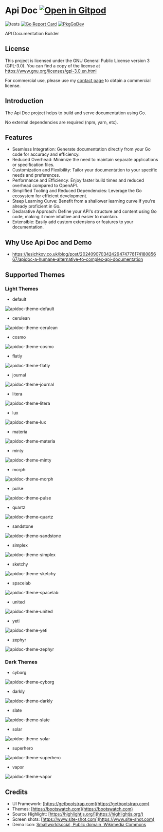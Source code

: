 # Api Doc <a href="https://gitpod.io/#https://github.com/gouniverse/apidoc" style="float:right:"><img src="https://gitpod.io/button/open-in-gitpod.svg" alt="Open in Gitpod" loading="lazy"></a>

![tests](https://github.com/gouniverse/apidoc/workflows/tests/badge.svg)
[![Go Report Card](https://goreportcard.com/badge/github.com/gouniverse/apidoc)](https://goreportcard.com/report/github.com/gouniverse/apidoc)
[![PkgGoDev](https://pkg.go.dev/badge/github.com/gouniverse/apidoc)](https://pkg.go.dev/github.com/gouniverse/apidoc)

API Documentation Builder

## License

This project is licensed under the GNU General Public License version 3 (GPL-3.0).
You can find a copy of the license at https://www.gnu.org/licenses/gpl-3.0.en.html

For commercial use, please use my [contact page](https://lesichkov.co.uk/contact)
to obtain a commercial license.

## Introduction

The Api Doc project helps to build and serve documentation using Go.

No external dependencies are required (npm, yarn, etc).

## Features

- Seamless Integration: Generate documentation directly from your Go code for accuracy and efficiency.
- Reduced Overhead: Minimize the need to maintain separate applications or specification files.
- Customization and Flexibility: Tailor your documentation to your specific needs and preferences.
- Performance and Efficiency: Enjoy faster build times and reduced overhead compared to OpenAPI.
- Simplified Tooling and Reduced Dependencies: Leverage the Go ecosystem for efficient development.
- Steep Learning Curve: Benefit from a shallower learning curve if you're already proficient in Go.
- Declarative Approach: Define your API's structure and content using Go code, making it more intuitive and easier to maintain.
- Extensible: Easily add custom extensions or features to your documentation.

## Why Use Api Doc and Demo

- https://lesichkov.co.uk/blog/post/20240907034242947477617418085667/apidoc-a-humane-alternative-to-complex-api-documentation

## Supported Themes

### Light Themes

- default

![apidoc-theme-default](./screenshots/apidoc-theme-default.png)

- cerulean

![apidoc-theme-cerulean](./screenshots/apidoc-theme-cerulean.png)

- cosmo

![apidoc-theme-cosmo](./screenshots/apidoc-theme-cosmo.png)

- flatly

![apidoc-theme-flatly](./screenshots/apidoc-theme-flatly.png)

- journal

![apidoc-theme-journal](./screenshots/apidoc-theme-journal.png)

- litera

![apidoc-theme-litera](./screenshots/apidoc-theme-litera.png)

- lux

![apidoc-theme-lux](./screenshots/apidoc-theme-lux.png)

- materia

![apidoc-theme-materia](./screenshots/apidoc-theme-materia.png)

- minty

![apidoc-theme-minty](./screenshots/apidoc-theme-minty.png)

- morph

![apidoc-theme-morph](./screenshots/apidoc-theme-morph.png)

- pulse

![apidoc-theme-pulse](./screenshots/apidoc-theme-pulse.png)

- quartz

![apidoc-theme-quartz](./screenshots/apidoc-theme-quartz.png)

- sandstone

![apidoc-theme-sandstone](./screenshots/apidoc-theme-sandstone.png)

- simplex

![apidoc-theme-simplex](./screenshots/apidoc-theme-simplex.png)

- sketchy

![apidoc-theme-sketchy](./screenshots/apidoc-theme-sketchy.png)

- spacelab

![apidoc-theme-spacelab](./screenshots/apidoc-theme-spacelab.png)

- united

![apidoc-theme-united](./screenshots/apidoc-theme-united.png)

- yeti

![apidoc-theme-yeti](./screenshots/apidoc-theme-yeti.png)

- zephyr

![apidoc-theme-zephyr](./screenshots/apidoc-theme-zephyr.png)

### Dark Themes

- cyborg

![apidoc-theme-cyborg](./screenshots/apidoc-theme-cyborg.png)

- darkly

![apidoc-theme-darkly](./screenshots/apidoc-theme-darkly.png)

- slate

![apidoc-theme-slate](./screenshots/apidoc-theme-slate.png)

- solar

![apidoc-theme-solar](./screenshots/apidoc-theme-solar.png)

- superhero

![apidoc-theme-superhero](./screenshots/apidoc-theme-superhero.png)

- vapor

![apidoc-theme-vapor](./screenshots/apidoc-theme-vapor.png)


## Credits

- UI Framework: [https://getbootstrap.com](https://getbootstrap.com)
- Themes: [https://bootswatch.com](https://bootswatch.com)
- Source Highlight: [https://highlightjs.org/](https://highlightjs.org/)
- Screen shots: [https://www.site-shot.com](https://www.site-shot.com)
- Demo Icon: [Smallworldsocial, Public domain, Wikimedia Commons](https://commons.wikimedia.org/wiki/File:Api_logo.jpg)
